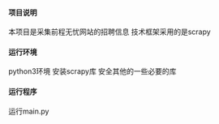 #### 项目说明
本项目是采集前程无忧网站的招聘信息
技术框架采用的是scrapy

#### 运行环境
python3环境
安装scrapy库
安全其他的一些必要的库

#### 运行程序
运行main.py